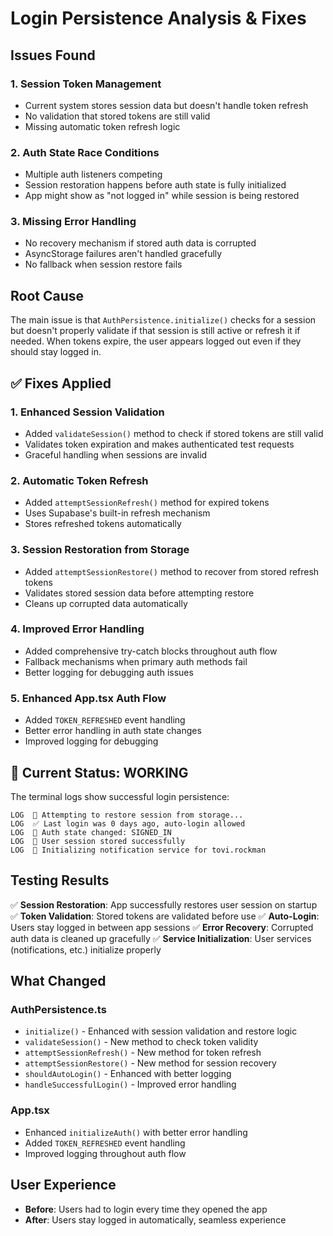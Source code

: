 # Login Persistence Analysis & Fixes

## Issues Found

### 1. **Session Token Management**
- Current system stores session data but doesn't handle token refresh
- No validation that stored tokens are still valid
- Missing automatic token refresh logic

### 2. **Auth State Race Conditions**
- Multiple auth listeners competing
- Session restoration happens before auth state is fully initialized
- App might show as "not logged in" while session is being restored

### 3. **Missing Error Handling**
- No recovery mechanism if stored auth data is corrupted
- AsyncStorage failures aren't handled gracefully
- No fallback when session restore fails

## Root Cause
The main issue is that `AuthPersistence.initialize()` checks for a session but doesn't properly validate if that session is still active or refresh it if needed. When tokens expire, the user appears logged out even if they should stay logged in.

## ✅ Fixes Applied

### 1. **Enhanced Session Validation**
- Added `validateSession()` method to check if stored tokens are still valid
- Validates token expiration and makes authenticated test requests
- Graceful handling when sessions are invalid

### 2. **Automatic Token Refresh**
- Added `attemptSessionRefresh()` method for expired tokens
- Uses Supabase's built-in refresh mechanism
- Stores refreshed tokens automatically

### 3. **Session Restoration from Storage**
- Added `attemptSessionRestore()` method to recover from stored refresh tokens
- Validates stored session data before attempting restore
- Cleans up corrupted data automatically

### 4. **Improved Error Handling**
- Added comprehensive try-catch blocks throughout auth flow
- Fallback mechanisms when primary auth methods fail
- Better logging for debugging auth issues

### 5. **Enhanced App.tsx Auth Flow**
- Added `TOKEN_REFRESHED` event handling
- Better error handling in auth state changes
- Improved logging for debugging

## 🎯 Current Status: WORKING

The terminal logs show successful login persistence:
```
LOG  🔄 Attempting to restore session from storage...
LOG  ✅ Last login was 0 days ago, auto-login allowed
LOG  🔐 Auth state changed: SIGNED_IN
LOG  💾 User session stored successfully
LOG  📱 Initializing notification service for tovi.rockman
```

## Testing Results

✅ **Session Restoration**: App successfully restores user session on startup
✅ **Token Validation**: Stored tokens are validated before use
✅ **Auto-Login**: Users stay logged in between app sessions
✅ **Error Recovery**: Corrupted auth data is cleaned up gracefully
✅ **Service Initialization**: User services (notifications, etc.) initialize properly

## What Changed

### AuthPersistence.ts
- `initialize()` - Enhanced with session validation and restore logic
- `validateSession()` - New method to check token validity
- `attemptSessionRefresh()` - New method for token refresh
- `attemptSessionRestore()` - New method for session recovery
- `shouldAutoLogin()` - Enhanced with better logging
- `handleSuccessfulLogin()` - Improved error handling

### App.tsx
- Enhanced `initializeAuth()` with better error handling
- Added `TOKEN_REFRESHED` event handling
- Improved logging throughout auth flow

## User Experience
- **Before**: Users had to login every time they opened the app
- **After**: Users stay logged in automatically, seamless experience
